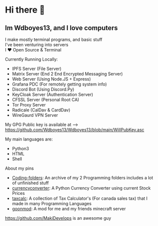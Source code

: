 # Hi there 👋

## Im Wdboyes13, and I love computers  
  
I make mostly terminal programs, and basic stuff  
I've been venturing into servers  
I ❤️ Open Source & Terminal  

Currently Running Locally:  
- IPFS Server (File Server)  
- Matrix Server (End 2 End Encrypted Messaging Server)
- Web Server  (Using Node.JS + Express)
- Grafana PDC (For remotely getting system info) 
- Discord Bot (Using Discord.Py)
- KeyCloak Server (Authentication Server)  
- CFSSL Server (Personal Root CA)
- Tor Proxy Server
- Radicale (CalDav & CardDav)
- WireGaurd VPN Server
      
My GPG Public key is available at --> https://github.com/Wdboyes13/Wdboyes13/blob/main/WillPubKey.asc  
  
My main languages are:  
- Python3  
- HTML  
- Shell  
  
About my pins  
- [Coding-folders](https://github.com/Wdboyes13/Coding-folders): An archive of my 2 Programming folders includes a lot of unfinished stuff  
- [currencyconverter](https://github.com/Wdboyes13/currencyconverter): A Python Currency Converter using current Stock Prices  
- [taxcalc](https://github.com/Wdboyes13/taxcalc): A collection of Tax Calculator's (For canada sales tax) that I made in many Programming Languages  
- [goonmod](https://github.com/Wdboyes13/goonmod): A mod for me and my friends minecraft server  
  
https://github.com/MakiDevelops is an awesome guy  
